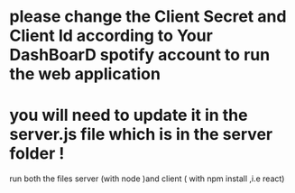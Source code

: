 # please change the Client Secret and Client Id according to Your DashBoarD spotify account to run the web application 
# you will need to update it in the server.js file which is in the server folder !


run both the files server (with node )and client  ( with npm install ,i.e react)
